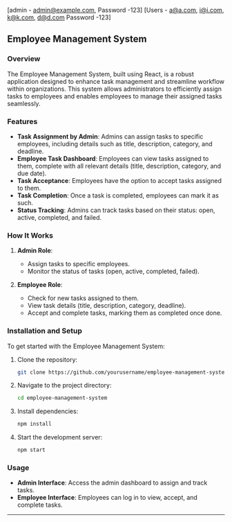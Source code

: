 [admin - admin@example.com, Password -123]
[Users - a@a.com, i@i.com, k@k.com, d@d.com Password -123]

## Employee Management System

### Overview
The Employee Management System, built using React, is a robust application designed to enhance task management and streamline workflow within organizations. This system allows administrators to efficiently assign tasks to employees and enables employees to manage their assigned tasks seamlessly.

### Features
- **Task Assignment by Admin**: Admins can assign tasks to specific employees, including details such as title, description, category, and deadline.
- **Employee Task Dashboard**: Employees can view tasks assigned to them, complete with all relevant details (title, description, category, and due date).
- **Task Acceptance**: Employees have the option to accept tasks assigned to them.
- **Task Completion**: Once a task is completed, employees can mark it as such.
- **Status Tracking**: Admins can track tasks based on their status: open, active, completed, and failed.

### How It Works
1. **Admin Role**:
    - Assign tasks to specific employees.
    - Monitor the status of tasks (open, active, completed, failed).

2. **Employee Role**:
    - Check for new tasks assigned to them.
    - View task details (title, description, category, deadline).
    - Accept and complete tasks, marking them as completed once done.

### Installation and Setup
To get started with the Employee Management System:

1. Clone the repository:
    ```bash
    git clone https://github.com/yourusername/employee-management-system.git
    ```
2. Navigate to the project directory:
    ```bash
    cd employee-management-system
    ```
3. Install dependencies:
    ```bash
    npm install
    ```
4. Start the development server:
    ```bash
    npm start
    ```

### Usage
- **Admin Interface**: Access the admin dashboard to assign and track tasks.
- **Employee Interface**: Employees can log in to view, accept, and complete tasks.

---
